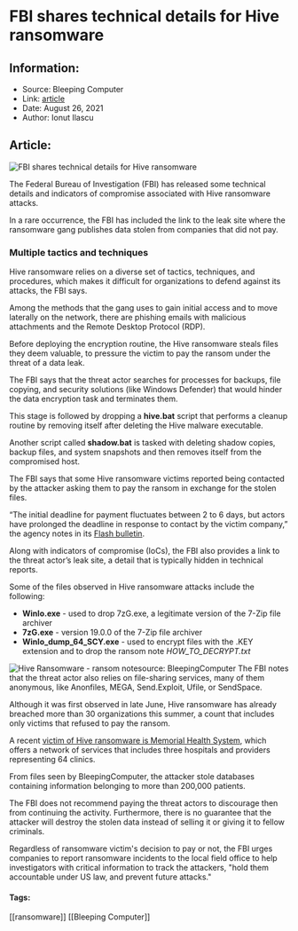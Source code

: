 # FBI shares technical details for Hive ransomware 
### 

## Information:
+ Source: Bleeping Computer
+ Link: [article](https://www.bleepingcomputer.com/news/security/fbi-shares-technical-details-for-hive-ransomware/)
+ Date: August 26, 2021
+ Author: Ionut Ilascu


## Article:
![FBI shares technical details for Hive ransomware](https://www.bleepstatic.com/content/hl-images/2021/08/26/HiveRansomware.jpg)


The Federal Bureau of Investigation (FBI) has released some technical details and indicators of compromise associated with Hive ransomware attacks.


In a rare occurrence, the FBI has included the link to the leak site where the ransomware gang publishes data stolen from companies that did not pay.


### Multiple tactics and techniques


Hive ransomware relies on a diverse set of tactics, techniques, and procedures, which makes it difficult for organizations to defend against its attacks, the FBI says.


Among the methods that the gang uses to gain initial access and to move laterally on the network, there are phishing emails with malicious attachments and the Remote Desktop Protocol (RDP).


Before deploying the encryption routine, the Hive ransomware steals files they deem valuable, to pressure the victim to pay the ransom under the threat of a data leak.


The FBI says that the threat actor searches for processes for backups, file copying, and security solutions (like Windows Defender) that would hinder the data encryption task and terminates them.


This stage is followed by dropping a **hive.bat** script that performs a cleanup routine by removing itself after deleting the Hive malware executable.


Another script called **shadow.bat** is tasked with deleting shadow copies, backup files, and system snapshots and then removes itself from the compromised host.


The FBI says that some Hive ransomware victims reported being contacted by the attacker asking them to pay the ransom in exchange for the stolen files.



“The initial deadline for payment fluctuates between 2 to 6 days, but actors have prolonged the deadline in response to contact by the victim company,” the agency notes in its [Flash bulletin](https://www.documentcloud.org/documents/21049431-fbi-flash-hive-ransomware-iocs).



Along with indicators of compromise (IoCs), the FBI also provides a link to the threat actor’s leak site, a detail that is typically hidden in technical reports.


Some of the files observed in Hive ransomware attacks include the following:


* **Winlo.exe** - used to drop 7zG.exe, a legitimate version of the 7-Zip file archiver
* **7zG.exe** - version 19.0.0 of the 7-Zip file archiver
* **Winlo\_dump\_64\_SCY.exe** - used to encrypt files with the .KEY extension and to drop the ransom note *HOW\_TO\_DECRYPT.txt*



![Hive Ransomware - ransom note](https://www.bleepstatic.com/images/news/u/1100723/Ransomware/Hive/HiveRansomwareNote.png)source: BleepingComputer
The FBI notes that the threat actor also relies on file-sharing services, many of them anonymous, like Anonfiles, MEGA, Send.Exploit, Ufile, or SendSpace.


Although it was first observed in late June, Hive ransomware has already breached more than 30 organizations this summer, a count that includes only victims that refused to pay the ransom.


A recent [victim of Hive ransomware is Memorial Health System](https://www.bleepingcomputer.com/news/security/hive-ransomware-attacks-memorial-health-system-steals-patient-data/), which offers a network of services that includes three hospitals and providers representing 64 clinics.


From files seen by BleepingComputer, the attacker stole databases containing information belonging to more than 200,000 patients.


The FBI does not recommend paying the threat actors to discourage then from continuing the activity. Furthermore, there is no guarantee that the attacker will destroy the stolen data instead of selling it or giving it to fellow criminals.


Regardless of ransomware victim's decision to pay or not, the FBI urges companies to report ransomware incidents to the local field office to help investigators with critical information to track the attackers, "hold them accountable under US law, and prevent future attacks."




#### Tags:
[[ransomware]] [[Bleeping Computer]]
